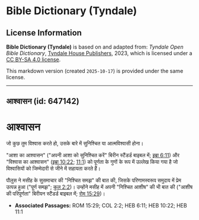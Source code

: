# Bible Dictionary (Tyndale)

## License Information

**Bible Dictionary (Tyndale)** is based on and adapted from: _Tyndale Open Bible Dictionary_, [Tyndale House Publishers](https://tyndaleopenresources.com/), 2023, which is licensed under a [CC BY-SA 4.0 license](https://creativecommons.org/licenses/by-sa/4.0/legalcode.en).

This markdown version (created `2025-10-17`) is provided under the same license.



--------------------------------

## आश्वासन (id: 647142)

आश्वासन
=======

जो कुछ तुम विश्वास करते हो, उसके बारे में सुनिश्चित या आत्मविश्वासी होना।

"आशा का आश्वासन" ("अपनी आशा को सुनिश्चित करें" बिरीन स्टैंडर्ड बाइबल में; [इब्रा 6:11](https://ref.ly/Heb6:11)) और "विश्वास का आश्वासन" ([इब्रा 10:22](https://ref.ly/Heb10:22); [11:1](https://ref.ly/Heb11:1)) को पूर्णता के गुणों के रूप में उल्लेख किया गया है जो विश्वासियों को जिम्मेदारी से जीने में सहायता करते हैं।

पौलुस ने मसीह के सुसमाचार की "निश्चित समझ" की बात की, जिसके परिणामस्वरूप समुदाय में प्रेम उत्पन्न हुआ ("पूर्ण समझ"; [कुल 2:2](https://ref.ly/Col2:2))। उन्होंने मसीह में अपनी "निश्चित आशीष" की भी बात की ("आशीष की परिपूर्णता" बिरीयन स्टैंडर्ड बाइबल में; [रोम 15:29](https://ref.ly/Rom15:29))।

* **Associated Passages:** ROM 15:29; COL 2:2; HEB 6:11; HEB 10:22; HEB 11:1

